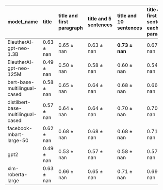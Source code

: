 | model_name                         | title          | title and first paragraph   | title and 5 sentences   | title and 10 sentences   | title and first sentence each paragraph   | raw text       |
|:-----------------------------------|:---------------|:----------------------------|:------------------------|:-------------------------|:------------------------------------------|:---------------|
| EleutherAI-gpt-neo-1.3B            | 0.63 $\pm$ nan | 0.65 $\pm$ nan              | 0.63 $\pm$ nan          | **0.73 $\pm$ nan**       | 0.67 $\pm$ nan                            | 0              |
| EleutherAI-gpt-neo-125M            | 0.49 $\pm$ nan | 0.50 $\pm$ nan              | 0.58 $\pm$ nan          | 0.60 $\pm$ nan           | 0.54 $\pm$ nan                            | 0.64 $\pm$ nan |
| bert-base-multilingual-cased       | 0.58 $\pm$ nan | 0.65 $\pm$ nan              | 0.64 $\pm$ nan          | 0.68 $\pm$ nan           | 0.66 $\pm$ nan                            | 0.67 $\pm$ nan |
| distilbert-base-multilingual-cased | 0.57 $\pm$ nan | 0.64 $\pm$ nan              | 0.64 $\pm$ nan          | 0.70 $\pm$ nan           | 0.70 $\pm$ nan                            | 0.62 $\pm$ nan |
| facebook-mbart-large-50            | 0.62 $\pm$ nan | 0.68 $\pm$ nan              | 0.68 $\pm$ nan          | 0.68 $\pm$ nan           | 0.71 $\pm$ nan                            | 0.68 $\pm$ nan |
| gpt2                               | 0.49 $\pm$ nan | 0.53 $\pm$ nan              | 0.57 $\pm$ nan          | 0.58 $\pm$ nan           | 0.57 $\pm$ nan                            | 0.61 $\pm$ nan |
| xlm-roberta-large                  | 0.63 $\pm$ nan | 0.66 $\pm$ nan              | 0.65 $\pm$ nan          | 0.71 $\pm$ nan           | 0.69 $\pm$ nan                            | 0.64 $\pm$ nan |